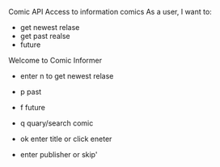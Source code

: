 Comic API
Access to information comics
As a user, I want to:
- get newest relase
- get past realse
- future


Welcome to Comic Informer
- enter n to get newest relase
- p past
- f future
- q quary/search comic 

- ok enter title or click eneter
- enter publisher or skip'
